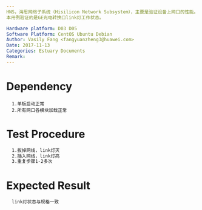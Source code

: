 ```yaml
---
HNS，海思网络子系统（Hisilicon Network Subsystem），主要是验证设备上网口的性能。
本用例验证的是GE光电转换口link灯工作状态。

Hardware platform: D03 D05  
Software Platform: CentOS Ubuntu Debian 
Author: Vasily Fang <fangyuanzheng3@huawei.com>  
Date: 2017-11-13
Categories: Estuary Documents  
Remark:
---
```


# Dependency
```
  1.单板启动正常
  2.所有网口各模块加载正常
```

# Test Procedure
```bash
  1.拔掉网线，link灯灭
  2.插入网线，link灯亮
  3.重复步骤1-2多次
```

# Expected Result
```bash
  link灯状态与规格一致
```
